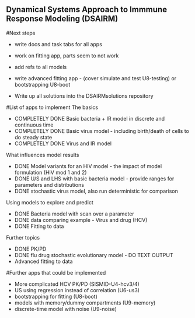 ## Dynamical Systems Approach to Immmune Response Modeling (DSAIRM) 

#Next steps
* write docs and task tabs for all apps
* work on fitting app, parts seem to not work
* add refs to all models

* write advanced fitting app - (cover simulate and test U8-testing) or bootstrapping U8-boot

* Write up all solutions into the DSAIRMsolutions repository


#List of apps to implement
The basics 
* COMPLETELY DONE Basic bacteria + IR model in discrete and continuous time 
* COMPLETELY DONE Basic virus model - including birth/death of cells to do steady state
* COMPLETELY DONE Virus and IR model

What influences model results
* DONE Model variants for an HIV model - the impact of model formulation (HIV mod 1 and 2)
* DONE U/S and LHS with basic bacteria model - provide ranges for parameters and distributions
* DONE stochastic virus model, also run deterministic for comparison

Using models to explore and predict
* DONE Bacteria model with scan over a parameter
* DONE data comparing example - Virus and drug (HCV)
* DONE Fitting to data

Further topics
* DONE PK/PD
* DONE flu drug stochastic evolutionary model - DO TEXT OUTPUT
* Advanced fitting to data

#Further apps that could be implemented
* More complicated HCV PK/PD (SISMID-U4-hcv3/4)
* US using regression instead of correlation (U6-us3)
* bootstrapping for fitting (U8-boot)
* models with memory/dummy compartments (U9-memory)
* discrete-time model with noise (U9-noise)
